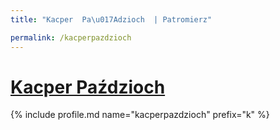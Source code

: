 ```yaml
---
title: "Kacper  Pa\u017Adzioch  | Patromierz"

permalink: /kacperpazdzioch
---
```


# [Kacper  Paździoch ](https://patronite.pl/kacperpazdzioch)

{% include profile.md name="kacperpazdzioch" prefix="k" %}
